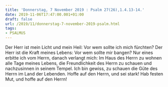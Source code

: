 ```yaml
---
title: 'Donnerstag, 7 November 2019 : Psalm 27(26),1.4.13-14.'
date: 2019-11-06T17:47:00.001+01:00
draft: false
url: /2019/11/donnerstag-7-november-2019-psalm.html
tags: 
- PSALMUS
---
```


Der Herr ist mein Licht und mein Heil: Vor wem sollte ich mich fürchten? Der Herr ist die Kraft meines Lebens: Vor wem sollte mir bangen? Nur eines erbitte ich vom Herrn, danach verlangt mich: Im Haus des Herrn zu wohnen alle Tage meines Lebens, die Freundlichkeit des Herrn zu schauen und nachzusinnen in seinem Tempel. Ich bin gewiss, zu schauen die Güte des Herrn im Land der Lebenden. Hoffe auf den Herrn, und sei stark! Hab festen Mut, und hoffe auf den Herrn!